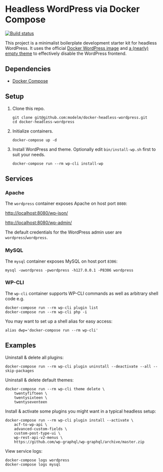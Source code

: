 # Headless WordPress via Docker Compose

[![Build status][build-status]][travis-ci]

This project is a minimalist boilerplate development starter kit for headless WordPress. It uses the official [Docker WordPress image][docker-wordpress] and [a (nearly) empty theme][no-theme] to effectively disable the WordPress frontend.

## Dependencies

* [Docker Compose][docker-compose]

## Setup

1. Clone this repo.

       git clone git@github.com:modelm/docker-headless-wordpress.git
       cd docker-headless-wordpress

2. Initialize containers.

       docker-compose up -d

3. Install WordPress and theme. Optionally edit `bin/install-wp.sh` first to suit your needs.

       docker-compose run --rm wp-cli install-wp

## Services

### Apache

The `wordpress` container exposes Apache on host port `8080`:

[http://localhost:8080/wp-json/](http://localhost:8080/wp-json/)

[http://localhost:8080/wp-admin/](http://localhost:8080/wp-admin/)

The default credentials for the WordPress admin user are `wordpress`/`wordpress`.

### MySQL

The `mysql` container exposes MySQL on host port `8306`:

    mysql -uwordpress -pwordpress -h127.0.0.1 -P8306 wordpress

### WP-CLI

The `wp-cli` container supports WP-CLI commands as well as arbitrary shell code e.g.

    docker-compose run --rm wp-cli plugin list
    docker-compose run --rm wp-cli php -i

You may want to set up a shell alias for easy access:

    alias dwp='docker-compose run --rm wp-cli'

## Examples

Uninstall & delete all plugins:

    docker-compose run --rm wp-cli plugin uninstall --deactivate --all --skip-packages

Uninstall & delete default themes:

    docker-compose run --rm wp-cli theme delete \
        twentyfifteen \
        twentysixteen \
        twentyseventeen

Install & activate some plugins you might want in a typical headless setup:

    docker-compose run --rm wp-cli plugin install --activate \
        acf-to-wp-api \
        advanced-custom-fields \
        custom-post-type-ui \
        wp-rest-api-v2-menus \
        https://github.com/wp-graphql/wp-graphql/archive/master.zip

View service logs:

    docker-compose logs wordpress
    docker-compose logs mysql

[build-status]: https://travis-ci.org/modelm/docker-headless-wordpress.svg?branch=master
[travis-ci]: https://travis-ci.org/modelm/docker-headless-wordpress
[docker-compose]: https://docs.docker.com/compose/
[docker-wordpress]: https://hub.docker.com/_/wordpress/
[no-theme]: https://github.com/modelm/no-theme
